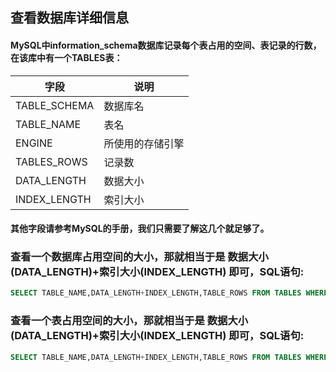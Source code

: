 ## 查看数据库详细信息
#### MySQL中information_schema数据库记录每个表占用的空间、表记录的行数，在该库中有一个TABLES表：

|字段        |    说明     |
|------------|------------|
|TABLE_SCHEMA | 数据库名   |
|TABLE_NAME   | 表名      |
|ENGINE       | 所使用的存储引擎|
|TABLES_ROWS  | 记录数    |
|DATA_LENGTH  | 数据大小   |
|INDEX_LENGTH | 索引大小   |

#### 其他字段请参考MySQL的手册，我们只需要了解这几个就足够了。

### 查看一个数据库占用空间的大小，那就相当于是 数据大小(DATA_LENGTH)+索引大小(INDEX_LENGTH) 即可，SQL语句:
```sql
SELECT TABLE_NAME,DATA_LENGTH+INDEX_LENGTH,TABLE_ROWS FROM TABLES WHERE TABLE_SCHEMA='数据库名' ORDER BY TABLE_ROWS DESC
```
### 查看一个表占用空间的大小，那就相当于是 数据大小(DATA_LENGTH)+索引大小(INDEX_LENGTH) 即可，SQL语句:
```sql
SELECT TABLE_NAME,DATA_LENGTH+INDEX_LENGTH,TABLE_ROWS FROM TABLES WHERE TABLE_SCHEMA='数据库名' AND TABLE_NAME='表名' ORDER BY TABLE_ROWS DESC
```
